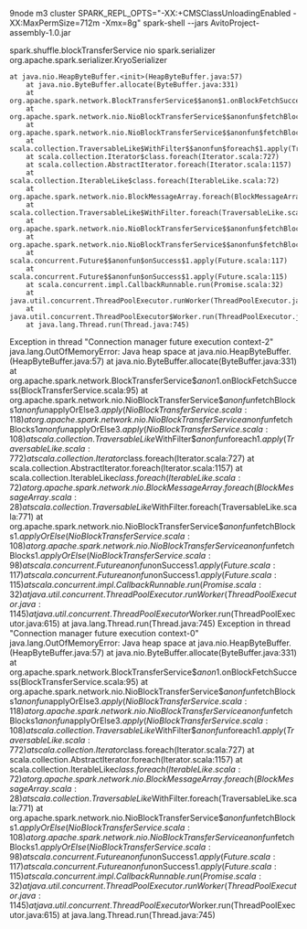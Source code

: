 9node m3 cluster
SPARK_REPL_OPTS="-XX:+CMSClassUnloadingEnabled -XX:MaxPermSize=712m -Xmx=8g" spark-shell --jars AvitoProject-assembly-1.0.jar

spark.shuffle.blockTransferService    nio
spark.serializer org.apache.spark.serializer.KryoSerializer



    at java.nio.HeapByteBuffer.<init>(HeapByteBuffer.java:57)
        at java.nio.ByteBuffer.allocate(ByteBuffer.java:331)
        at org.apache.spark.network.BlockTransferService$$anon$1.onBlockFetchSuccess(BlockTransferService.scala:95)
        at org.apache.spark.network.nio.NioBlockTransferService$$anonfun$fetchBlocks$1$$anonfun$applyOrElse$3.apply(NioBlockTransferService.scala:118)
        at org.apache.spark.network.nio.NioBlockTransferService$$anonfun$fetchBlocks$1$$anonfun$applyOrElse$3.apply(NioBlockTransferService.scala:108)
        at scala.collection.TraversableLike$WithFilter$$anonfun$foreach$1.apply(TraversableLike.scala:772)
        at scala.collection.Iterator$class.foreach(Iterator.scala:727)
        at scala.collection.AbstractIterator.foreach(Iterator.scala:1157)
        at scala.collection.IterableLike$class.foreach(IterableLike.scala:72)
        at org.apache.spark.network.nio.BlockMessageArray.foreach(BlockMessageArray.scala:28)
        at scala.collection.TraversableLike$WithFilter.foreach(TraversableLike.scala:771)
        at org.apache.spark.network.nio.NioBlockTransferService$$anonfun$fetchBlocks$1.applyOrElse(NioBlockTransferService.scala:108)
        at org.apache.spark.network.nio.NioBlockTransferService$$anonfun$fetchBlocks$1.applyOrElse(NioBlockTransferService.scala:98)
        at scala.concurrent.Future$$anonfun$onSuccess$1.apply(Future.scala:117)
        at scala.concurrent.Future$$anonfun$onSuccess$1.apply(Future.scala:115)
        at scala.concurrent.impl.CallbackRunnable.run(Promise.scala:32)
        at java.util.concurrent.ThreadPoolExecutor.runWorker(ThreadPoolExecutor.java:1145)
        at java.util.concurrent.ThreadPoolExecutor$Worker.run(ThreadPoolExecutor.java:615)
        at java.lang.Thread.run(Thread.java:745)
Exception in thread "Connection manager future execution context-2" java.lang.OutOfMemoryError: Java heap space
        at java.nio.HeapByteBuffer.<init>(HeapByteBuffer.java:57)
        at java.nio.ByteBuffer.allocate(ByteBuffer.java:331)
        at org.apache.spark.network.BlockTransferService$$anon$1.onBlockFetchSuccess(BlockTransferService.scala:95)
        at org.apache.spark.network.nio.NioBlockTransferService$$anonfun$fetchBlocks$1$$anonfun$applyOrElse$3.apply(NioBlockTransferService.scala:118)
        at org.apache.spark.network.nio.NioBlockTransferService$$anonfun$fetchBlocks$1$$anonfun$applyOrElse$3.apply(NioBlockTransferService.scala:108)
        at scala.collection.TraversableLike$WithFilter$$anonfun$foreach$1.apply(TraversableLike.scala:772)
        at scala.collection.Iterator$class.foreach(Iterator.scala:727)
        at scala.collection.AbstractIterator.foreach(Iterator.scala:1157)
        at scala.collection.IterableLike$class.foreach(IterableLike.scala:72)
        at org.apache.spark.network.nio.BlockMessageArray.foreach(BlockMessageArray.scala:28)
        at scala.collection.TraversableLike$WithFilter.foreach(TraversableLike.scala:771)
        at org.apache.spark.network.nio.NioBlockTransferService$$anonfun$fetchBlocks$1.applyOrElse(NioBlockTransferService.scala:108)
        at org.apache.spark.network.nio.NioBlockTransferService$$anonfun$fetchBlocks$1.applyOrElse(NioBlockTransferService.scala:98)
        at scala.concurrent.Future$$anonfun$onSuccess$1.apply(Future.scala:117)
        at scala.concurrent.Future$$anonfun$onSuccess$1.apply(Future.scala:115)
        at scala.concurrent.impl.CallbackRunnable.run(Promise.scala:32)
        at java.util.concurrent.ThreadPoolExecutor.runWorker(ThreadPoolExecutor.java:1145)
        at java.util.concurrent.ThreadPoolExecutor$Worker.run(ThreadPoolExecutor.java:615)
        at java.lang.Thread.run(Thread.java:745)
Exception in thread "Connection manager future execution context-0" java.lang.OutOfMemoryError: Java heap space
        at java.nio.HeapByteBuffer.<init>(HeapByteBuffer.java:57)
        at java.nio.ByteBuffer.allocate(ByteBuffer.java:331)
        at org.apache.spark.network.BlockTransferService$$anon$1.onBlockFetchSuccess(BlockTransferService.scala:95)
        at org.apache.spark.network.nio.NioBlockTransferService$$anonfun$fetchBlocks$1$$anonfun$applyOrElse$3.apply(NioBlockTransferService.scala:118)
        at org.apache.spark.network.nio.NioBlockTransferService$$anonfun$fetchBlocks$1$$anonfun$applyOrElse$3.apply(NioBlockTransferService.scala:108)
        at scala.collection.TraversableLike$WithFilter$$anonfun$foreach$1.apply(TraversableLike.scala:772)
        at scala.collection.Iterator$class.foreach(Iterator.scala:727)
        at scala.collection.AbstractIterator.foreach(Iterator.scala:1157)
        at scala.collection.IterableLike$class.foreach(IterableLike.scala:72)
        at org.apache.spark.network.nio.BlockMessageArray.foreach(BlockMessageArray.scala:28)
        at scala.collection.TraversableLike$WithFilter.foreach(TraversableLike.scala:771)
        at org.apache.spark.network.nio.NioBlockTransferService$$anonfun$fetchBlocks$1.applyOrElse(NioBlockTransferService.scala:108)
        at org.apache.spark.network.nio.NioBlockTransferService$$anonfun$fetchBlocks$1.applyOrElse(NioBlockTransferService.scala:98)
        at scala.concurrent.Future$$anonfun$onSuccess$1.apply(Future.scala:117)
        at scala.concurrent.Future$$anonfun$onSuccess$1.apply(Future.scala:115)
        at scala.concurrent.impl.CallbackRunnable.run(Promise.scala:32)
        at java.util.concurrent.ThreadPoolExecutor.runWorker(ThreadPoolExecutor.java:1145)
        at java.util.concurrent.ThreadPoolExecutor$Worker.run(ThreadPoolExecutor.java:615)
        at java.lang.Thread.run(Thread.java:745)

